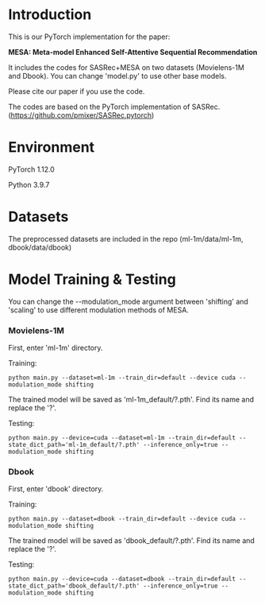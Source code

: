 # Introduction

This is our PyTorch implementation for the paper:

**MESA: Meta-model Enhanced Self-Attentive Sequential Recommendation**

It includes the codes for SASRec+MESA on two datasets (Movielens-1M and Dbook). You can change 'model.py' to use other base models.

Please cite our paper if you use the code.

The codes are based on the PyTorch implementation of SASRec. (https://github.com/pmixer/SASRec.pytorch)

# Environment

PyTorch 1.12.0

Python 3.9.7

# Datasets

The preprocessed datasets are included in the repo (ml-1m/data/ml-1m, dbook/data/dbook)

# Model Training & Testing

You can change the --modulation_mode argument between 'shifting' and 'scaling' to use different modulation methods of MESA.

### Movielens-1M

First, enter 'ml-1m' directory.

Training:

`python main.py --dataset=ml-1m --train_dir=default --device cuda --modulation_mode shifting`

The trained model will be saved as 'ml-1m_default/?.pth'. Find its name and replace the '?'.

Testing:

`python main.py --device=cuda --dataset=ml-1m --train_dir=default --state_dict_path='ml-1m_default/?.pth' --inference_only=true --modulation_mode shifting`

### Dbook

First, enter 'dbook' directory.

Training:

`python main.py --dataset=dbook --train_dir=default --device cuda --modulation_mode shifting`

The trained model will be saved as 'dbook_default/?.pth'. Find its name and replace the '?'.

Testing:

`python main.py --device=cuda --dataset=dbook --train_dir=default --state_dict_path='dbook_default/?.pth' --inference_only=true --modulation_mode shifting`
